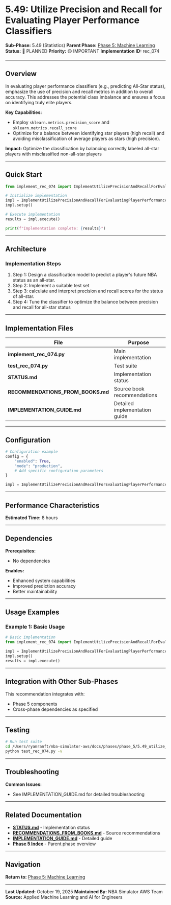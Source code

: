 # 5.49: Utilize Precision and Recall for Evaluating Player Performance Classifiers

**Sub-Phase:** 5.49 (Statistics)
**Parent Phase:** [Phase 5: Machine Learning](../PHASE_5_INDEX.md)
**Status:** 🔵 PLANNED
**Priority:** 🟡 IMPORTANT
**Implementation ID:** rec_074

---

## Overview

In evaluating player performance classifiers (e.g., predicting All-Star status), emphasize the use of precision and recall metrics in addition to overall accuracy. This addresses the potential class imbalance and ensures a focus on identifying truly elite players.

**Key Capabilities:**
- Employ `sklearn.metrics.precision_score` and `sklearn.metrics.recall_score`
- Optimize for a balance between identifying star players (high recall) and avoiding misclassification of average players as stars (high precision).

**Impact:**
Optimize the classification by balancing correctly labeled all-star players with misclassified non-all-star players

---

## Quick Start

```python
from implement_rec_074 import ImplementUtilizePrecisionAndRecallForEvaluatingPlayerPerformanceClassifiers

# Initialize implementation
impl = ImplementUtilizePrecisionAndRecallForEvaluatingPlayerPerformanceClassifiers()
impl.setup()

# Execute implementation
results = impl.execute()

print(f"Implementation complete: {results}")
```

---

## Architecture

### Implementation Steps

1. Step 1: Design a classification model to predict a player's future NBA status as an all-star.
2. Step 2: Implement a suitable test set
3. Step 3: calculate and interpret precision and recall scores for the status of all-star.
4. Step 4: Tune the classifier to optimize the balance between precision and recall for all-star status

---

## Implementation Files

| File | Purpose |
|------|---------|
| **implement_rec_074.py** | Main implementation |
| **test_rec_074.py** | Test suite |
| **STATUS.md** | Implementation status |
| **RECOMMENDATIONS_FROM_BOOKS.md** | Source book recommendations |
| **IMPLEMENTATION_GUIDE.md** | Detailed implementation guide |

---

## Configuration

```python
# Configuration example
config = {
    "enabled": True,
    "mode": "production",
    # Add specific configuration parameters
}

impl = ImplementUtilizePrecisionAndRecallForEvaluatingPlayerPerformanceClassifiers(config=config)
```

---

## Performance Characteristics

**Estimated Time:** 8 hours

---

## Dependencies

**Prerequisites:**
- No dependencies

**Enables:**
- Enhanced system capabilities
- Improved prediction accuracy
- Better maintainability

---

## Usage Examples

### Example 1: Basic Usage

```python
# Basic implementation
from implement_rec_074 import ImplementUtilizePrecisionAndRecallForEvaluatingPlayerPerformanceClassifiers

impl = ImplementUtilizePrecisionAndRecallForEvaluatingPlayerPerformanceClassifiers()
impl.setup()
results = impl.execute()
```

---

## Integration with Other Sub-Phases

This recommendation integrates with:
- Phase 5 components
- Cross-phase dependencies as specified

---

## Testing

```bash
# Run test suite
cd /Users/ryanranft/nba-simulator-aws/docs/phases/phase_5/5.49_utilize_precision_and_recall_for_evaluating_player_performan
python test_rec_074.py -v
```

---

## Troubleshooting

**Common Issues:**
- See IMPLEMENTATION_GUIDE.md for detailed troubleshooting

---

## Related Documentation

- **[STATUS.md](STATUS.md)** - Implementation status
- **[RECOMMENDATIONS_FROM_BOOKS.md](RECOMMENDATIONS_FROM_BOOKS.md)** - Source recommendations
- **[IMPLEMENTATION_GUIDE.md](IMPLEMENTATION_GUIDE.md)** - Detailed guide
- **[Phase 5 Index](../PHASE_5_INDEX.md)** - Parent phase overview

---

## Navigation

**Return to:** [Phase 5: Machine Learning](../PHASE_5_INDEX.md)

---

**Last Updated:** October 19, 2025
**Maintained By:** NBA Simulator AWS Team
**Source:** Applied Machine Learning and AI for Engineers
